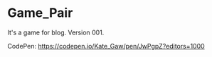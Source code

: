 # Game_Pair
It's a game for blog.
Version 001.



CodePen: https://codepen.io/Kate_Gaw/pen/JwPgpZ?editors=1000
